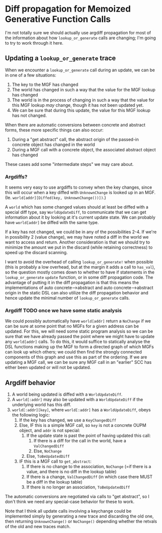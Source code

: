 # Diff propagation for Memoized Generative Function Calls

I'm not totally sure we should actually use argdiff propagation for most of the information about
how `lookup_or_generate` calls are changing; I'm going to try to work through it here.

## Updating a `lookup_or_generate` trace

When we encounter a `lookup_or_generate` call during an update, we can be in one of a few situations:
1. The key to the MGF has changed
2. The world has changed in such a way that the value for the MGF lookup has changed
3. The world is in the process of changing in such a way that the value for this MGF lookup *may* change, though
   it has not been updated yet.
4. We can be sure that during this update, the value for this MGF lookup has not changed.

When there are automatic conversions between concrete and abstract forms, these more specific things can also occur:
1. During a "get abstract" call, the abstract origin of the passed-in concrete object has changed in the world
2. During a MGF call with a concrete object, the associated abstract object has changed

These cases add some "intermediate steps" we may care about.

### Argdiffs?

It seems very easy to use argdiffs to convey when the key changes, since this will occur when a
key diffed with `UnknownChange` is looked up in an MGF.  (Ie. `world[addr][Diffed(key, UnknownChange())])`.)

A `world` which has some changed values should at least be diffed with a special diff type, say `WorldUpdateDiff`,
to communicate that we can get information about it by looking at it's current update state.  We can probably
have `world[addr]` be diffed with the same type.

If a key has not changed, we could be in any of the possibilities 2-4.  If we're in possibility 2 (value change),
we may have noted a diff in the world we want to access and return.  Another consideration is that we should try to minimize
the amount we put in the discard (while retaining correctness) to speed up the discard scanning.

I want to avoid the overhead of calling `lookup_or_generate!` when possible (this is probably a low overhead, but at the margin
it adds a call to `has_val`), so the question mostly comes down to whether to have if statements in the `lookup_or_generate` `update` function,
or in some diff propagation code.  The advantage of putting it in the diff propagation is that this means the implementations
of auto concrete-->abstract and auto concrete-->abstract origin in the static DSL can also utilize the diff propagation behavior
and hence update the minimal number of `lookup_or_generate` calls.

### Argdiff TODO once we have some static analysis

We could possibly automatically have `world[addr]` return a `NoChange` if we can be sure at some point that no MGFs for a given address
can be updated.  For this, we will need some static program analysis so we can be sure that we have already passed the point
where we might have to update any `world[addr]` calls.  To do this, it would suffice to statically analyse the DSL functions making up the MGF
to form a directed graph of which MGFs can look up which others; we could then find the strongly connected components of this graph
and use this as part of the ordering.  If we are updating a MGF call, we can be sure any MGF call in an "earlier" SCC has either been updated
or will not be updated.

## Argdiff behavior

1. A world being updated is diffed with a `WorldUpdateDiff`.
2. A `world[:addr]` may also be updated with a `WorldUpdateDiff` if the underlying world has this diff.
3. `world[:addr][key]`, where `world[:addr]` has a `WorldUpdateDiff`, obeys the following logic:
   1. If the key has changed, we use a `KeyChangedDiff`
   2. Else, IF this is a simple MGF call, so `key` is not a concrete OUPM object, and `addr` is not special:
      1. If the update state is past the point of having updated this call:
         1. If there is a diff for the call in the world, have a `ValChangedDiff`
         2. Else, `NoChange`
      2. Else, `ToBeUpdatedDiff`
   3. IF this is a MGF call to `get_abstract`:
      1. If there is no change to the association, `NoChange` (=if there is a value, and there is no diff in the lookup table)
      2. If there is a change, `ValChangedDiff` (in which case there MUST be a diff in the lookup table)
      3. If there is no longer an association, `ToBeUpdatedDiff`

The automatic conversions are negotiated via calls to "get abstract", so I don't think we need any special-case behavior for these to work.

Note that I think all update calls involving a keychange could be implemented simply by generating a new trace and discarding the old one,
then returning `UnknownChange()` or `NoChange()` depending whether the retvals of the old and new traces match.